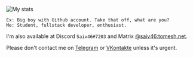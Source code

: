 ![My stats](https://github-readme-stats.vercel.app/api?username=saiv46&theme=dark&show_icons=true)

```
Ex: Big boy with Github account. Take that off, what are you?
Me: Student, fullstack developer, enthusiast.
```

I'm also available at Discord `Saiv46#7203` and Matrix [@saiv46:tomesh.net](https://matrix.to/#/@saiv46:tomesh.net).

Please don't contact me on [Telegram](https://t.me/Saiv46) or [VKontakte](https://vk.com/saiv46) unless it's urgent.
